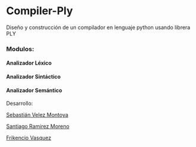 # Compiler-Ply

Diseño y construcción de un compilador en lenguaje python usando librera PLY

### Modulos:

#### Analizador Léxico

#### Analizador Sintáctico

#### Analizador Semántico



Desarrollo:

[Sebastián Velez Montoya](https://github.com/SebasttianVelez)

[Santiago Ramirez Moreno](https://github.com/santo097)

[Frikencio Vasquez](https://github.com/frikenciovasquez)
